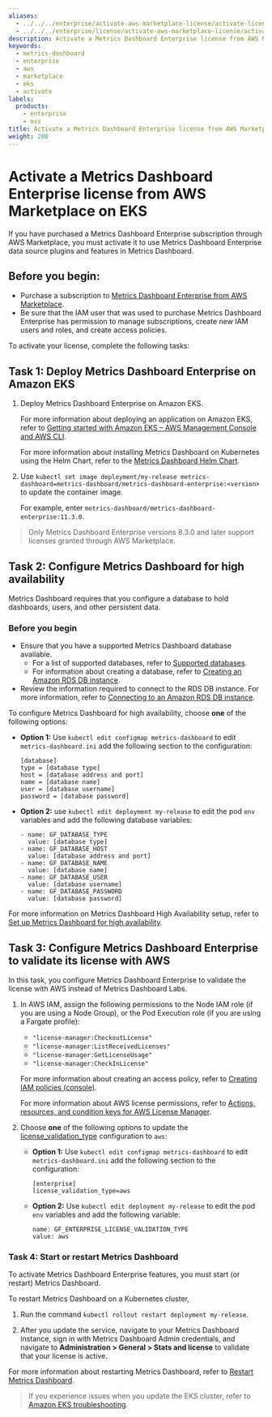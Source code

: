 ```yaml
---
aliases:
  - ../../../enterprise/activate-aws-marketplace-license/activate-license-on-eks/
  - ../../../enterprise/license/activate-aws-marketplace-license/activate-license-on-eks/
description: Activate a Metrics Dashboard Enterprise license from AWS Marketplace on EKS
keywords:
  - metrics-dashboard
  - enterprise
  - aws
  - marketplace
  - eks
  - activate
labels:
  products:
    - enterprise
    - oss
title: Activate a Metrics Dashboard Enterprise license from AWS Marketplace on EKS
weight: 200
---
```


# Activate a Metrics Dashboard Enterprise license from AWS Marketplace on EKS

If you have purchased a Metrics Dashboard Enterprise subscription through AWS Marketplace, you must activate it to use Metrics Dashboard Enterprise data source plugins and features in Metrics Dashboard.

## Before you begin:

- Purchase a subscription to [Metrics Dashboard Enterprise from AWS Marketplace](https://aws.amazon.com/marketplace/pp/prodview-dlncd4kzt5kx6).
- Be sure that the IAM user that was used to purchase Metrics Dashboard Enterprise has permission to manage subscriptions, create new IAM users and roles, and create access policies.

To activate your license, complete the following tasks:

## Task 1: Deploy Metrics Dashboard Enterprise on Amazon EKS

1. Deploy Metrics Dashboard Enterprise on Amazon EKS.

   For more information about deploying an application on Amazon EKS, refer to [Getting started with Amazon EKS – AWS Management Console and AWS CLI](https://docs.aws.amazon.com/eks/latest/userguide/getting-started-console.html).

   For more information about installing Metrics Dashboard on Kubernetes using the Helm Chart, refer to the [Metrics Dashboard Helm Chart](https://github.com/metrics-dashboard/helm-charts/tree/main/charts/metrics-dashboard#readme).

1. Use `kubectl set image deployment/my-release metrics-dashboard=metrics-dashboard/metrics-dashboard-enterprise:<version>` to update the container image.

   For example, enter `metrics-dashboard/metrics-dashboard-enterprise:11.3.0`.

> Only Metrics Dashboard Enterprise versions 8.3.0 and later support licenses granted through AWS Marketplace.

## Task 2: Configure Metrics Dashboard for high availability

Metrics Dashboard requires that you configure a database to hold dashboards, users, and other persistent data.

### Before you begin

- Ensure that you have a supported Metrics Dashboard database available.
  - For a list of supported databases, refer to [Supported databases](../../../../setup-metrics-dashboard/installation/#supported-databases).
  - For information about creating a database, refer to [Creating an Amazon RDS DB instance](https://docs.aws.amazon.com/AmazonRDS/latest/UserGuide/USER_CreateDBInstance.html).
- Review the information required to connect to the RDS DB instance. For more information, refer to [Connecting to an Amazon RDS DB instance](https://docs.aws.amazon.com/AmazonRDS/latest/UserGuide/CHAP_CommonTasks.Connect.html).

To configure Metrics Dashboard for high availability, choose **one** of the following options:

- **Option 1:** Use `kubectl edit configmap metrics-dashboard` to edit `metrics-dashboard.ini` add the following section to the configuration:

  ```
  [database]
  type = [database type]
  host = [database address and port]
  name = [database name]
  user = [database username]
  password = [database password]
  ```

- **Option 2:** use `kubectl edit deployment my-release` to edit the pod `env` variables and add the following database variables:

  ```
  - name: GF_DATABASE_TYPE
    value: [database type]
  - name: GF_DATABASE_HOST
    value: [database address and port]
  - name: GF_DATABASE_NAME
    value: [database name]
  - name: GF_DATABASE_USER
    value: [database username]
  - name: GF_DATABASE_PASSWORD
    value: [database password]
  ```

For more information on Metrics Dashboard High Availability setup, refer to [Set up Metrics Dashboard for high availability](../../../../setup-metrics-dashboard/set-up-for-high-availability/).

## Task 3: Configure Metrics Dashboard Enterprise to validate its license with AWS

In this task, you configure Metrics Dashboard Enterprise to validate the license with AWS instead of Metrics Dashboard Labs.

1. In AWS IAM, assign the following permissions to the Node IAM role (if you are using a Node Group), or the Pod Execution role (if you are using a Fargate profile):
   - `"license-manager:CheckoutLicense"`
   - `"license-manager:ListReceivedLicenses"`
   - `"license-manager:GetLicenseUsage"`
   - `"license-manager:CheckInLicense"`

   For more information about creating an access policy, refer to [Creating IAM policies (console)](https://docs.aws.amazon.com/IAM/latest/UserGuide/access_policies_create-console.html).

   For more information about AWS license permissions, refer to [Actions, resources, and condition keys for AWS License Manager](https://docs.aws.amazon.com/service-authorization/latest/reference/list_awslicensemanager.html).

1. Choose **one** of the following options to update the [license_validation_type](../../../../setup-metrics-dashboard/configure-metrics-dashboard/enterprise-configuration/#license_validation_type) configuration to `aws`:
   - **Option 1:** Use `kubectl edit configmap metrics-dashboard` to edit `metrics-dashboard.ini` add the following section to the configuration:

     ```
     [enterprise]
     license_validation_type=aws
     ```

   - **Option 2:** Use `kubectl edit deployment my-release` to edit the pod `env` variables and add the following variable:

     ```
     name: GF_ENTERPRISE_LICENSE_VALIDATION_TYPE
     value: aws
     ```

### Task 4: Start or restart Metrics Dashboard

To activate Metrics Dashboard Enterprise features, you must start (or restart) Metrics Dashboard.

To restart Metrics Dashboard on a Kubernetes cluster,

1. Run the command `kubectl rollout restart deployment my-release`.

1. After you update the service, navigate to your Metrics Dashboard instance, sign in with Metrics Dashboard Admin credentials, and navigate to **Administration > General > Stats and license** to validate that your license is active.

For more information about restarting Metrics Dashboard, refer to [Restart Metrics Dashboard](../../../../setup-metrics-dashboard/start-restart-metrics-dashboard/).

> If you experience issues when you update the EKS cluster, refer to [Amazon EKS troubleshooting](https://docs.aws.amazon.com/eks/latest/userguide/troubleshooting.html).
